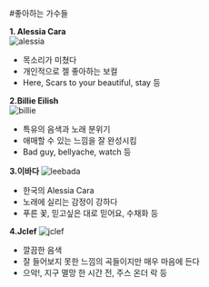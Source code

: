 #좋아하는 가수들

__1. Alessia Cara__  
![alessia](https://cdn.thebeat.online/art/e8/c0/dc/56/56dcc0e8f919ea86b139b4ccd084439e10a8704e.jpg)

+ 목소리가 미쳤다
+ 개인적으로 젤 좋아하는 보컬
+ Here, Scars to your beautiful, stay 등



__2.Billie Eilish__  
![billie](https://s3.r29static.com/bin/entry/8d3/x,80/2179944/image.jpg)  

+ 특유의 음색과 노래 분위기
+ 애매할 수 있는 느낌을 잘 완성시킴
+ Bad guy, bellyache, watch 등

__3.이바다__
![leebada](https://www.ccdn.co.kr/news/photo/201910/608334_250542_0208.jpg)

+ 한국의 Alessia Cara
+ 노래에 실리는 감정이 강하다
+ 푸른 꽃, 믿고싶은 대로 믿어요, 수채화 등

__4.Jclef__
![jclef](https://post-phinf.pstatic.net/MjAxODEyMDRfMzEg/MDAxNTQzODUxMDM3Mzg4.dxbYWUXopYWZCRMtOU0OGVx5ii2C6n94hCESgIQtEeUg.71cHhdw2Qpy8c-1Y_sXUelSEZOcaBTM0uG3bBiYQzwcg.JPEG/1.jpeg?type=w1200)  

+ 깔끔한 음색
+ 잘 들어보지 못한 느낌의 곡들이지만 매우 마음에 든다
+ 으악!, 지구 멸망 한 시간 전, 주스 온더 락 등